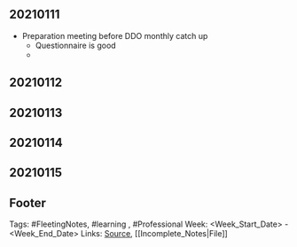 ## 20210111
- Preparation meeting before DDO monthly catch up
	- Questionnaire is good
	- 

## 20210112


## 20210113

## 20210114


## 20210115



## Footer

Tags: #FleetingNotes, #learning , #Professional
Week: <Week_Start_Date> - <Week_End_Date>
Links: 
[Source](template.md), [[Incomplete_Notes|File]]

<!--
Comment - 
-->
<!--stackedit_data:
eyJoaXN0b3J5IjpbLTE1Mjc1NDgxNDBdfQ==
-->